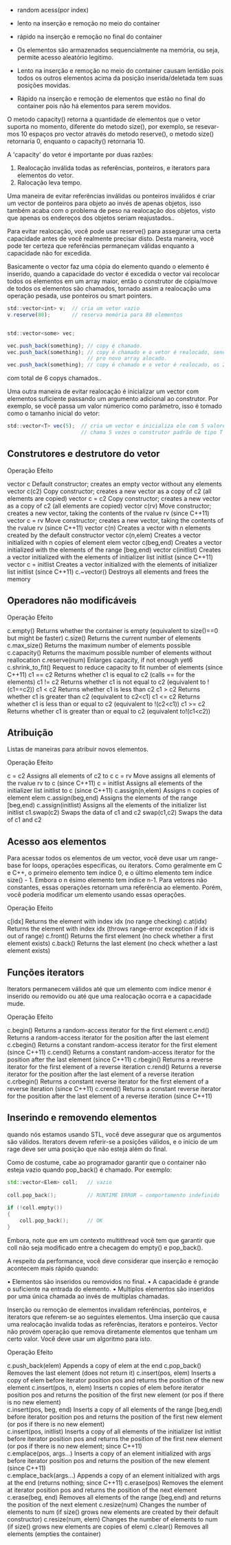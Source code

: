 
- random acess(por index)
- lento na inserção e remoção no meio do container
- rápido na inserção e remoção no final do container

- Os elementos são armazenados sequencialmente na memória, ou seja, permite acesso aleatório legitimo.

- Lento na inserção e remoção no meio do container causam lentidão pois todos os outros elementos acima da posição inserida/deletada
  tem suas posições movidas.
    
- Rápido na inserção e remoção de elementos que estão no final do container pois não há elementos para serem movidos.



O metodo capacity() retorna a quantidade de elementos que o vetor suporta no momento, diferente do metodo size(), por exemplo,
se resevar-mos 10 espaços pro vector através do metodo reserve(), o metodo size() retornaria 0, enquanto o capacity() retornaria 10.

A 'capacity' do vetor é importante por duas razões:

  1. Realocação inválida todas as referências, ponteiros, e iterators para elementos do vetor.
  2. Ralocação leva tempo.
  
  Uma maneira de evitar referências inválidas ou ponteiros inválidos é criar um vector de ponteiros para objeto ao invés
  de apenas objetos, isso também acaba com o problema de peso na realocação dos objetos, visto que apenas os endereços dos
  objetos seriam reajustados..
      
  Para evitar realocação, você pode usar reserve() para assegurar uma certa capacidade antes de você realmente precisar disto.
  Desta maneira, você pode ter certeza que referências permaneçam válidas enquanto a capacidade não for excedida.

  Basicamente o vector faz uma cópia do elemento quando o elemento é inserido, quando a capacidade do vector é excedida o vector
  vai recolocar todos os elementos em um array maior, então o construtor de cópia/move de todos os elementos são chamados, tornado
  assim a realocação uma operação pesada, use ponteiros ou smart pointers.
  
  ```js
  std::vector<int> v;  // cria um vetor vazio
  v.reserve(80);       // reserva memória para 80 elementos

  
  std::vector<some> vec;

  vec.push_back(something); // copy é chamado.
  vec.push_back(something); // copy é chamado e o vetor é realocado, sendo assim, o primeiro indice tem seu copy chamado novamente
                            // pro novo array alocado.
  vec.push_back(something); // copy é chamado e o vetor é realocado, os 2 primeiros indices tem seus copy chamados novamente..
  ```
  com total de 6 copys chamados..

 
      
  Uma outra maneira de evitar realocação é inicializar um vector com elementos suficiente passando um argumento adicional ao 
  construtor. Por exemplo, se você passa um valor númerico como parâmetro, isso é tomado como o tamanho inicial do vetor:

  ```js
  std::vector<T> vec(5);  // cria um vector e inicializa ele com 5 valores
                          // chama 5 vezes o construtor padrão de tipo T
  ```
 
  

## Construtores e destrutore do vetor
    
Operação                          Efeito

vector<Elem> c                    Default constructor; creates an empty vector without any elements
vector<Elem> c(c2)                Copy constructor; creates a new vector as a copy of c2 (all elements are copied)
vector<Elem> c = c2               Copy constructor; creates a new vector as a copy of c2 (all elements are copied)
vector<Elem> c(rv)                Move constructor; creates a new vector, taking the contents of the rvalue rv (since C++11)
vector<Elem> c = rv               Move constructor; creates a new vector, taking the contents of the rvalue rv (since C++11)
vector<Elem> c(n)                 Creates a vector with n elements created by the default constructor
vector<Elem> c(n,elem)            Creates a vector initialized with n copies of element elem
vector<Elem> c(beg,end)           Creates a vector initialized with the elements of the range [beg,end)
vector<Elem> c(initlist)          Creates a vector initialized with the elements of initializer list initlist (since C++11)
vector<Elem> c = initlist         Creates a vector initialized with the elements of initializer list initlist (since C++11)
c.~vector()                       Destroys all elements and frees the memory
 
                                                                                               
## Operadores não modificáveis
                                                                                               
Operação                          Efeito

c.empty()                         Returns whether the container is empty (equivalent to size()==0 but might be faster)
c.size()                          Returns the current number of elements
c.max_size()                      Returns the maximum number of elements possible
c.capacity()                      Returns the maximum possible number of elements without reallocation
c.reserve(num)                    Enlarges capacity, if not enough yet6
c.shrink_to_fit()                 Request to reduce capacity to fit number of elements (since C++11)
c1 == c2                          Returns whether c1 is equal to c2 (calls == for the elements)
c1 != c2                          Returns whether c1 is not equal to c2 (equivalent to !(c1==c2))
c1 < c2                           Returns whether c1 is less than c2
c1 > c2                           Returns whether c1 is greater than c2 (equivalent to c2<c1)
c1 <= c2                          Returns whether c1 is less than or equal to c2 (equivalent to !(c2<c1))
c1 >= c2                          Returns whether c1 is greater than or equal to c2 (equivalent to!(c1<c2))                                                                                             
             
                                                                                               
## Atribuição

Listas de maneiras para atribuir novos elementos.
                                                                                               
Operação                      Efeito

c = c2                        Assigns all elements of c2 to c
c = rv                        Move assigns all elements of the rvalue rv to c (since C++11)
c = initlist                  Assigns all elements of the initializer list initlist to c (since C++11)
c.assign(n,elem)              Assigns n copies of element elem
c.assign(beg,end)             Assigns the elements of the range [beg,end)
c.assign(initlist)            Assigns all the elements of the initializer list initlist
c1.swap(c2)                   Swaps the data of c1 and c2
swap(c1,c2)                   Swaps the data of c1 and c2                                                                                     


## Acesso aos elementos

Para acessar todos os elementos de um vector, você deve usar um range-base for loops, operações especificas, ou iterators.
Como geralmente em C e C++, o primeiro elemento tem índice 0, e o último elemento tem índice size() - 1. Embora o n ésimo
elemento tem índice n-1. Para vetores não constantes, essas operações retornam uma referência ao elemento. Porém, você poderia
modificar um elemento usando essas operações.
                                                                 
Operação              Efeito

c[idx]                Returns the element with index idx (no range checking)
c.at(idx)             Returns the element with index idx (throws range-error exception if idx is out of range)
c.front()             Returns the first element (no check whether a first element exists)
c.back()              Returns the last element (no check whether a last element exists)                                                    
                                                                 
## Funções iterators                                                          
                                                                 
Iterators permanecem válidos até que um elemento com índice menor é inserido ou removido ou até que uma realocação ocorra e a 
capacidade mude.
                                                                 
Operação                   Efeito

c.begin()                  Returns a random-access iterator for the first element
c.end()                    Returns a random-access iterator for the position after the last element
c.cbegin()                 Returns a constant random-access iterator for the first element (since C++11)
c.cend()                   Returns a constant random-access iterator for the position after the last element (since C++11)
c.rbegin()                 Returns a reverse iterator for the first element of a reverse iteration
c.rend()                   Returns a reverse iterator for the position after the last element of a reverse iteration
c.crbegin()                Returns a constant reverse iterator for the first element of a reverse iteration (since C++11)
c.crend()                  Returns a constant reverse iterator for the position after the last element of a reverse iteration 
                           (since C++11)                                                                                                                  
                                                                 
## Inserindo e removendo elementos                                                              
                                                                 
quando nós estamos usando STL, você deve assegurar que os argumentos são válidos. Iterators devem referir-se a posições válidos,
e o inicio de um rage deve ser uma posição que não esteja além do final.                                                        

Como de costume, cabe ao programador garantir que o container não esteja vazio quando pop_back() é chamado. Por exemplo:                                                              
    
```cpp                                                                 
std::vector<Elem> coll;   // vazio
                                                                 
coll.pop_back();          // RUNTIME ERROR ⇒ comportamento indefinido
                                                                 
if (!coll.empty()) 
{
    coll.pop_back();      // OK
}
```                                                                 

Embora, note que em um contexto multithread você tem que garantir que coll não seja modificado entre a checagem do empty() e
pop_back().

A respeito da performance, você deve considerar que inserção e remoção acontecem mais rápido quando:
                                                                 
• Elementos são inseridos ou removidos no final.
• A capacidade é grande o suficiente na entrada do elemento.
• Multiplos elementos são inseridos por uma única chamada ao invés de multiplas chamadas.

Inserção ou remoção de elementos invalidam referências, ponteiros, e iterators que referem-se ao seguintes elementos.
Uma inserção que causa uma realocação invalida todas as referências, iterators e ponteiros. Vector não provém operação
que remova diretamente elementos que tenham um certo valor. Você deve usar um algoritmo para isto.
                                                                 
Operação                                   Efeito

c.push_back(elem)                          Appends a copy of elem at the end
c.pop_back()                               Removes the last element (does not return it)
c.insert(pos, elem)                        Inserts a copy of elem before iterator position pos and returns the position of the new element
c.insert(pos, n, elem)                     Inserts n copies of elem before iterator position pos and returns 
                                           the position of the first new element (or pos if there is no new element)                                                              
c.insert(pos, beg, end)                    Inserts a copy of all elements of the range [beg,end) before iterator position pos and 
                                           returns the position of the first new element (or pos if there is no new element)                                         
c.insert(pos, initlist)                    Inserts a copy of all elements of the initializer list initlist before
                                           iterator position pos and returns the position of the first new
                                           element (or pos if there is no new element; since C++11)                                                                                      
c.emplace(pos, args...)                    Inserts a copy of an element initialized with args before iterator position pos and returns
                                           the position of the new element (since C++11)                                                                                  
c.emplace_back(args...)                    Appends a copy of an element initialized with args at the end (returns nothing; since C++11)
c.erase(pos)                               Removes the element at iterator position pos and returns the position of the next element
c.erase(beg, end)                          Removes all elements of the range [beg,end) and returns the position of the next element
c.resize(num)                              Changes the number of elements to num (if size() grows new elements are created by their 
                                           default constructor)
c.resize(num, elem)                        Changes the number of elements to num (if size() grows new elements are copies of elem)
c.clear()                                  Removes all elements (empties the container)                                                                     
